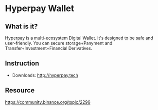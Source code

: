 # Hyperpay Wallet

## What is it?

Hyperpay is a multi-ecosystem Digital Wallet. It's designed to be safe and user-friendly. You can secure storage+Panyment and Transfer+Investment+Financial Derivatives.

## Instruction

* Downloads: <http://hyperpay.tech>

## Resource

<https://community.binance.org/topic/2296>